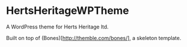 # HertsHeritageWPTheme
A WordPress theme for Herts Heritage ltd.

Built on top of (Bones)[http://themble.com/bones/], a skeleton template.

